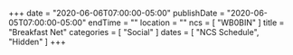 +++
date = "2020-06-06T07:00:00-05:00"
publishDate = "2020-06-05T07:00:00-05:00"
endTime = ""
location = ""
ncs = [ "WB0BIN" ]
title = "Breakfast Net"
categories = [ "Social" ]
dates = [ "NCS Schedule", "Hidden" ]
+++
